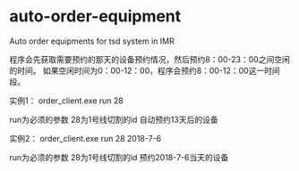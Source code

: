 # auto-order-equipment
Auto order equipments for tsd system in IMR

程序会先获取需要预约的那天的设备预约情况，然后预约8：00-23：00之间空闲的时间。
如果空闲时间为0：00-12：00，程序会预约8：00-12：00这一时间段。

实例1：
order_client.exe run 28

run为必须的参数
28为1号线切割的id
自动预约13天后的设备

实例2：
order_client.exe run 28 2018-7-6

run为必须的参数
28为1号线切割的id
预约2018-7-6当天的设备
